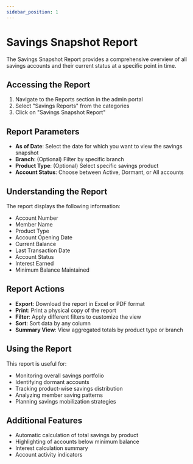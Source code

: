 ```yaml
---
sidebar_position: 1
---
```


# Savings Snapshot Report

The Savings Snapshot Report provides a comprehensive overview of all savings accounts and their current status at a specific point in time.

## Accessing the Report

1. Navigate to the Reports section in the admin portal
2. Select "Savings Reports" from the categories
3. Click on "Savings Snapshot Report"

## Report Parameters

- **As of Date**: Select the date for which you want to view the savings snapshot
- **Branch**: (Optional) Filter by specific branch
- **Product Type**: (Optional) Select specific savings product
- **Account Status**: Choose between Active, Dormant, or All accounts

## Understanding the Report

The report displays the following information:

- Account Number
- Member Name
- Product Type
- Account Opening Date
- Current Balance
- Last Transaction Date
- Account Status
- Interest Earned
- Minimum Balance Maintained

## Report Actions

- **Export**: Download the report in Excel or PDF format
- **Print**: Print a physical copy of the report
- **Filter**: Apply different filters to customize the view
- **Sort**: Sort data by any column
- **Summary View**: View aggregated totals by product type or branch

## Using the Report

This report is useful for:
- Monitoring overall savings portfolio
- Identifying dormant accounts
- Tracking product-wise savings distribution
- Analyzing member saving patterns
- Planning savings mobilization strategies

## Additional Features

- Automatic calculation of total savings by product
- Highlighting of accounts below minimum balance
- Interest calculation summary
- Account activity indicators 